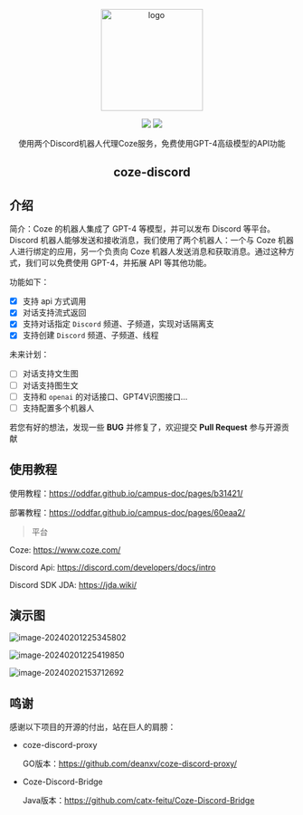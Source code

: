 
<p align="center"><a href="https://oddfar.com/" target="_blank" rel="noopener noreferrer"><img width="180" src="https://note.oddfar.com/img/web.png" alt="logo"></a></p>

<p align="center">
  <a href="https://github.com/oddfar/coze-discord/stargazers"><img src="https://img.shields.io/github/stars/oddfar/coze-discord.svg"></a>
	<a href="https://github.com/oddfar/coze-discord/blob/master/LICENSE"><img src="https://img.shields.io/github/license/oddfar/coze-discord.svg"></a>
</p>


<p align="center">使用两个Discord机器人代理Coze服务，免费使用GPT-4高级模型的API功能</p>

<h2 align="center">coze-discord</h2>

## 介绍

简介：Coze 的机器人集成了 GPT-4 等模型，并可以发布 Discord 等平台。Discord 机器人能够发送和接收消息，我们使用了两个机器人：一个与 Coze 机器人进行绑定的应用，另一个负责向 Coze 机器人发送消息和获取消息。通过这种方式，我们可以免费使用 GPT-4，并拓展 API 等其他功能。

功能如下：

- [x] 支持 api 方式调用
- [x] 对话支持流式返回
- [x] 支持对话指定 `Discord` 频道、子频道，实现对话隔离支
- [x] 支持创建 `Discord` 频道、子频道、线程

未来计划：

- [ ] 对话支持文生图
- [ ] 对话支持图生文
- [ ] 支持和 `openai` 的对话接口、GPT4V识图接口...
- [ ] 支持配置多个机器人

若您有好的想法，发现一些 **BUG** 并修复了，欢迎提交 **Pull Request** 参与开源贡献

## 使用教程

使用教程：<https://oddfar.github.io/campus-doc/pages/b31421/>

部署教程：<https://oddfar.github.io/campus-doc/pages/60eaa2/>

> 平台

Coze: <https://www.coze.com/>

Discord Api: <https://discord.com/developers/docs/intro>

Discord SDK JDA: <https://jda.wiki/>



## 演示图

![image-20240201225345802](https://gcore.jsdelivr.net/gh/oddfar/static/discord/01.介绍.assets/image-20240201225345802.png)

![image-20240201225419850](https://gcore.jsdelivr.net/gh/oddfar/static/discord/01.介绍.assets/image-20240201225419850.png)

![image-20240202153712692](https://gcore.jsdelivr.net/gh/oddfar/static/discord/01.介绍.assets/image-20240202153712692.png)

## 鸣谢

感谢以下项目的开源的付出，站在巨人的肩膀：

- coze-discord-proxy

  GO版本：https://github.com/deanxv/coze-discord-proxy/

- Coze-Discord-Bridge

  Java版本：https://github.com/catx-feitu/Coze-Discord-Bridge

